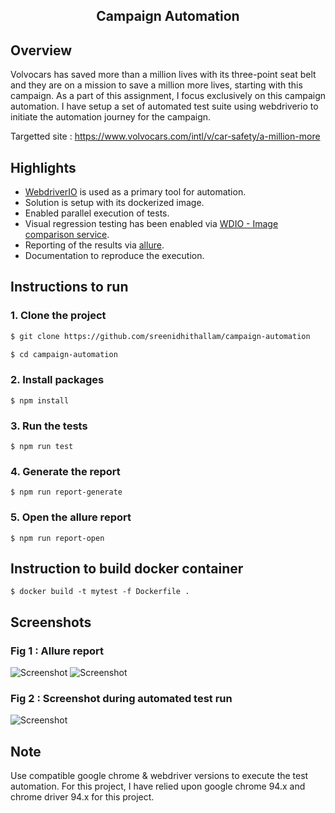<h2 align="center"> Campaign Automation</h2>

## Overview
Volvocars has saved more than a million lives with its three-point seat belt and they are on a mission  to save a million more lives, starting with this campaign. As a part of this assignment, I focus exclusively on this campaign automation. I have setup a set of automated test suite using webdriverio to initiate the automation journey for the campaign.

Targetted site :  https://www.volvocars.com/intl/v/car-safety/a-million-more

## Highlights

- [WebdriverIO](https://webdriver.io/) is used as a primary tool for automation.
- Solution is setup with its dockerized image.
- Enabled parallel execution of tests.  
- Visual regression testing has been enabled via [WDIO - Image comparison service](https://webdriver.io/docs/wdio-image-comparison-service/).
- Reporting of the results via [allure](http://allure.qatools.ru/).
- Documentation to reproduce the execution.

## Instructions to run

### 1. Clone the project
```bash
$ git clone https://github.com/sreenidhithallam/campaign-automation
```

```bash
$ cd campaign-automation
```

### 2. Install packages

```
$ npm install
```

### 3. Run the tests

```
$ npm run test
```

### 4. Generate the report

```
$ npm run report-generate
```

### 5. Open the allure report

```
$ npm run report-open
```

## Instruction to build docker container

```
$ docker build -t mytest -f Dockerfile .
```

##  Screenshots

  ### Fig 1 : Allure report
  ![Screenshot](https://github.com/sreenidhithallam/automation/blob/master/screenshots/allureReport_1.png)
  ![Screenshot](https://github.com/sreenidhithallam/automation/blob/master/screenshots/allureReport_2.png)
  
  ### Fig 2 : Screenshot during automated test run
  ![Screenshot](https://github.com/sreenidhithallam/automation/blob/master/screenshots/electric.png)
  
  ## Note
  Use compatible google chrome & webdriver versions to execute the test automation. For this project, I have relied upon google chrome 94.x and chrome driver 94.x for this project. 

